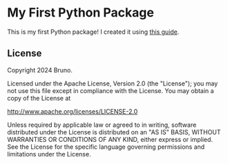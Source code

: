# My First Python Package

This is my first Python package! I created it using [this guide](https://luukvdmeer.github.io/my-first-python-package/guide.html).

## License

Copyright 2024 Bruno.

Licensed under the Apache License, Version 2.0 (the "License");
you may not use this file except in compliance with the License.
You may obtain a copy of the License at

http://www.apache.org/licenses/LICENSE-2.0

Unless required by applicable law or agreed to in writing, software
distributed under the License is distributed on an "AS IS" BASIS,
WITHOUT WARRANTIES OR CONDITIONS OF ANY KIND, either express or implied.
See the License for the specific language governing permissions and
limitations under the License.